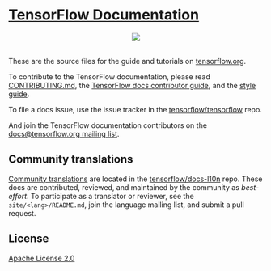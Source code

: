 # [TensorFlow Documentation](https://github.com/tensorflow/docs)

<div align="center">
  <img src="https://www.tensorflow.org/images/tf_logo_horizontal.png"><br><br>
</div>

These are the source files for the guide and tutorials on
[tensorflow.org](https://www.tensorflow.org/overview).

To contribute to the TensorFlow documentation, please read
[CONTRIBUTING.md](CONTRIBUTING.md), the
[TensorFlow docs contributor guide](https://www.tensorflow.org/community/contribute/docs),
and the [style guide](https://www.tensorflow.org/community/contribute/docs_style).

To file a docs issue, use the issue tracker in the
[tensorflow/tensorflow](https://github.com/tensorflow/tensorflow/issues/new?template=20-documentation-issue.md) repo.

And join the TensorFlow documentation contributors on the
[docs@tensorflow.org mailing list](https://groups.google.com/a/tensorflow.org/forum/#!forum/docs).

## Community translations

[Community translations](https://www.tensorflow.org/community/contribute/docs#community_translations)
are located in the
[tensorflow/docs-l10n](https://github.com/tensorflow/docs-l10n) repo. These docs
are contributed, reviewed, and maintained by the community as *best-effort*. To
participate as a translator or reviewer, see the `site/<lang>/README.md`, join
the language mailing list, and submit a pull request.

## License

[Apache License 2.0](LICENSE)
